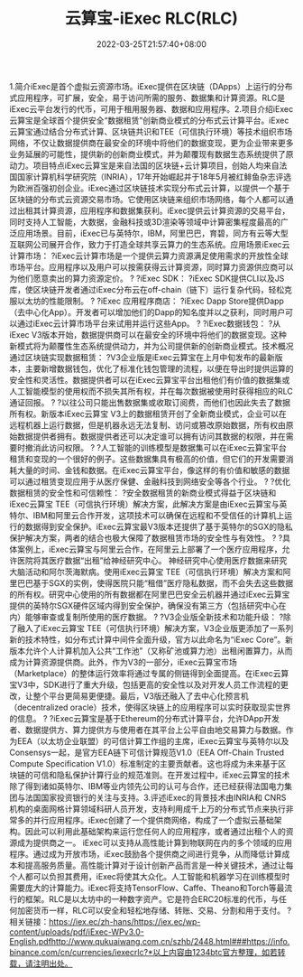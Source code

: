 ﻿---
weight: 
title: "云算宝-iExec RLC(RLC)"
description: "iExec是首个虚拟云资源市场"
date: 2022-03-25T21:57:40+08:00
lastmod: 2022-03-25T16:45:40+08:00
draft: false
authors: ["Metabd"]
featuredImage: "yunsuanbao-iexec-rlcrlc.webp"
link: ""
tags: ["数字代币","云算宝-iExec RLC(RLC)"]
categories: ["navigation"]
navigation: ["数字代币"]
lightgallery: true
toc: true
pinned: false
recommend: false
recommend1: false
---
1.简介iExec是首个虚拟云资源市场。iExec提供在区块链（DApps）上运行的分布式应用程序，可扩展，安全，易于访问所需的服务、数据集和计算资源。RLC是iExec云平台发行的代币，可用于租用服务器、数据和应用程序。2.项目介绍iExec云算宝是全球首个提供安全“数据租赁”创新商业模式的分布式云计算平台。iExec云算宝通过结合分布式计算、区块链共识和TEE（可信执行环境）等技术组织市场网络，不仅让数据提供商在最安全的环境中将他们的数据变现，更为企业带来更多业务延展的可能性，提供新的创新商业模式，并为颠覆现有数据生态系统提供了原动力。项目特点iExec云算宝是来自法国的区块链+云计算项目，创始人均来自法国国家计算机科学研究院（INRIA），17年开始崛起并于18年5月被红鲱鱼杂志评选为欧洲百强初创企业。iExec通过区块链技术实现分布式云计算，以提供一个基于区块链的分布式云资源交易市场。它使用区块链来组织市场网络，每个人都可以通过出租其计算资源，应用程序和数据集获利。iExec提供云计算资源的交易平台，同时支持人工智能，大数据，金融科技或3D渲染等领域中计算密集程度最高的广泛应用场景。目前，iExec已与英特尔，IBM，阿里巴巴，育碧，同方有云等大型互联网公司展开合作，致力于打造全球共享云算力的生态系统。应用场景iExec云计算市场：
?iExec云计算市场是一个提供云算力资源满足使用需求的开放性全球市场平台。应用程序以及用户可以按需获得云计算资源，同时算力资源供应商可以为他们愿意卖出的算力资源定价。
?
?iExec SDK：
?iExec SDK提供CLI以及JS库，使区块链开发者通过iExec分布云在off-chain（链下）运行复杂代码，轻松克服以太坊的性能限制。
?
?iExec 应用程序商店：
?iExec Dapp Store提供Dapp（去中心化App）。开发者可以增加他们的Dapp的知名度并以之获利，同时用户可以通过iExec云计算市场平台来试用并运行这些App。
?
?iExec数据钱包：
?从iExec V3版本开始，数据提供商可以在最安全的环境中将他们的数据变现。这种新模式将为颠覆性生态系统提供动力，并为公司提供新的创新商业模式。技术概况通过区块链实现数据租赁：
?V3企业版是iExec云算宝在上月中旬发布的最新版本，主要新增数据钱包，优化了标准化钱包管理的流程，以便在导出时提供运算的安全性和灵活性。数据提供者可以在iExec云算宝平台出租他们有价值的数据集或人工智能模型的使用权而不损失其所有权，并在每次数据被使用时获得相应的RLC通证回报。
?
?以往公司只能出售数据集或收取订阅费，而他们也因此失去了数据所有权。新版本iExec云算宝 V3上的数据租赁开创了全新商业模式，企业可以在远程机器上运行数据，但是机器永远无法复制、访问或篡改原始数据，所有权由原始数据提供者拥有。数据提供者还可以决定谁可以拥有访问其数据的权限，并在需要时撤消此访问权限。
?
?人工智能的训练模型是数据集可以在iExec云算宝平台租赁和变现的一个很好的例子。这些数据集具有极高的价值，但它们的开发需要消耗大量的时间、金钱和数据。在iExec云算宝平台，像这样的有价值和敏感的数据可以通过租赁变现应用于从医疗保健、金融科技到网络安全等各个行业。
?
?优化数据租赁的安全性和可信赖性：
?安全数据租赁的新商业模式得益于区块链和iExec云算宝 TEE（可信执行环境）解决方案，此解决方案是由iExec云算宝与英特尔、IBM和阿里云合作开发，这项技术可以确保在远程和不受信任的计算机上运行的数据得到安全保护。iExec云算宝最V3版本还提供了基于英特尔的SGX的隐私保护解决方案，两者的结合也极大保障了数据租赁市场的安全性与有效性。
?
?具体案例上，iExec云算宝与阿里云合作，在阿里云上部署了一个医疗应用程序，允许医院将其医疗数据“出租”给神经研究中心。 神经研究中心使用医疗数据来研究大脑活动和阿尔茨海默病。使用iExec云算宝 TEE（可信执行环境）解决方案和阿里巴巴基于SGX的实例，使得医院只能“租借”医疗隐私数据，而不会失去这些数据的所有权。研究中心使用的所有数据都在阿里巴巴安全云机器并通过iExec云算宝提供的英特尔SGX硬件区域内得到安全保护，确保没有第三方（包括研究中心在内）能够审查或复制所使用的医疗数据。
?
?V3企业版全新技术和功能升级：
?除了融入了iExec云算宝 TEE（可信执行环境）解决方案，V3企业版更添加了一系列新的技术特性，如分布式计算中间件全面升级，官方以此命名为“iExec Core”。新版本允许个人计算机加入公共“工作池”（又称矿池或算力池）出租闲置算力，从而成为计算资源提供商。此外，作为V3的一部分，iExec云算宝市场 （Marketplace）的整体运行效率将通过专属的侧链得到全面提高。在iExec云算宝V3中，SDK进行了重大升级，包括更高的安全性以及对开发人员工作流程的更改，让整个平台更简易更便捷。最后，V3版还融入了去中心化预言机（decentralized oracle）技术，使得区块链上的应用程序可以实时获取现实世界的信息。
?
?iExec云算宝是基于Ethereum的分布式计算平台，允许DApp开发者、数据提供方、算力提供方与使用者在其平台上公平自由地交易算力与数据。作为EEA（以太坊企业联盟）的可信计算工作组的主席，iExec云算宝与英特尔以及Consensys一起，是官方EEA链下可信计算规范V1.0（EEA Off-Chain Trusted Compute Specification V1.0）标准制定的主要贡献者。这也将成为未来基于区块链的可信和隐私保护计算行业的规范准则。在开发过程中，iExec云算宝的技术除了得到诸如英特尔、IBM等业内领先公司的认可与合作，还已经获得法国电力集团与法国国家投资银行的关注与支持。3.评述iExec的背景技术由INRIA和 CNRS机构的桌面网格计算领域科研人员开发，支持利用成千上万的分布式节点来执行非常多的并行应用程序。iExec创建了一个提供商网络，构成了一个虚拟云基础架构。因此可以利用此基础架构来运行您任何人的应用程序，或者通过出租个人的资源成为提供商之一。 iExec可以支持从高性能计算到物联网在内的多个领域的应用程序。通过成为开放市场，iExec鼓励各个提供商之间进行竞争，从而降低计算成本和提高服务质量。高性能计算对于设计创新产品而言是一种关键技术，通过让每个人都可以负担其费用，iExec将使其大众化。人工智能和机器学习在训练模型时需要庞大的计算能力。iExec将支持TensorFlow、Caffe、Theano和Torch等最流行的框架。RLC是以太坊中的一种数字资产。它是符合ERC20标准的代币，与任何加密货币一样，RLC可以安全和轻松地存储、转账、交易、分割和用于支付。 ?相关链接：https://iex.ec/zh-hans/https://iex.ec/wp-content/uploads/pdf/iExec-WPv3.0-English.pdfhttp://www.qukuaiwang.com.cn/szhb/2448.html###https://info.binance.com/cn/currencies/iexecrlc?*以上内容由1234btc官方整理，如若转载，请注明出处。
